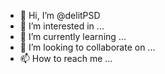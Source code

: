 - 👋 Hi, I’m @delitPSD
- 👀 I’m interested in ...
- 🌱 I’m currently learning ...
- 💞️ I’m looking to collaborate on ...
- 📫 How to reach me ...

<!---
delitPSD/delitPSD is a ✨ special ✨ repository because its `README.md` (this file) appears on your GitHub profile.
You can click the Preview link to take a look at your changes.
--->
